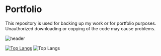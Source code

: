 # Portfolio
This repository is used for backing up my work or for portfolio purposes. Unauthorized downloading or copying of the code may cause problems.

![header](https://capsule-render.vercel.app/api?type=rect&color=0:f2a007,90:0e497d&height=280&text=openplayceo's&fontSize=30&fontColor=ffffff&fontAlign=20&fontAlignY=50&desc=portfolio&descAlign=27&descAlignY=60)

[![Top Langs](https://github-readme-stats.vercel.app/api/top-langs/?username=openplayceo)](https://github.com/anuraghazra/github-readme-stats)
![Top Langs](https://github-readme-stats.vercel.app/api/top-langs/?username=openplayceo&layout=compact)
